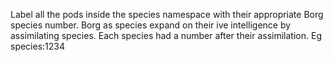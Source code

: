 Label all the pods inside the species namespace with their appropriate Borg species number.
Borg as species expand on their ive intelligence by assimilating species.
Each species had a number after their assimilation.
Eg species:1234